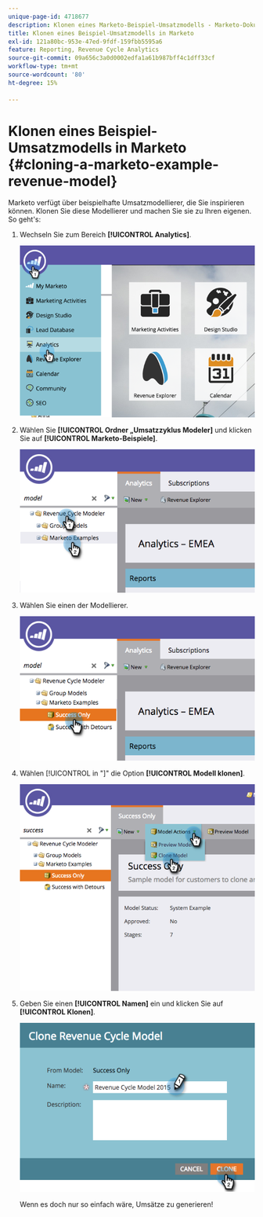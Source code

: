 ```yaml
---
unique-page-id: 4718677
description: Klonen eines Marketo-Beispiel-Umsatzmodells - Marketo-Dokumente - Produktdokumentation
title: Klonen eines Beispiel-Umsatzmodells in Marketo
exl-id: 121a80bc-953e-47ed-9fdf-159fbb5595a6
feature: Reporting, Revenue Cycle Analytics
source-git-commit: 09a656c3a0d0002edfa1a61b987bff4c1dff33cf
workflow-type: tm+mt
source-wordcount: '80'
ht-degree: 15%

---
```


# Klonen eines Beispiel-Umsatzmodells in Marketo {#cloning-a-marketo-example-revenue-model}

Marketo verfügt über beispielhafte Umsatzmodellierer, die Sie inspirieren können. Klonen Sie diese Modellierer und machen Sie sie zu Ihren eigenen. So geht&#39;s:

1. Wechseln Sie zum Bereich **[!UICONTROL Analytics]**.

   ![](assets/image2015-4-27-17-3a37-3a30.png)

1. Wählen Sie **[!UICONTROL Ordner „Umsatzzyklus Modeler]** und klicken Sie auf **[!UICONTROL Marketo-Beispiele]**.

   ![](assets/image2015-4-27-17-3a11-3a39.png)

1. Wählen Sie einen der Modellierer.

   ![](assets/image2015-4-27-17-3a33-3a11.png)

1. Wählen [!UICONTROL  in &quot;]&quot; die Option **[!UICONTROL Modell klonen]**.

   ![](assets/image2015-4-27-17-3a18-3a29.png)

1. Geben Sie einen **[!UICONTROL Namen]** ein und klicken Sie auf **[!UICONTROL Klonen]**.

   ![](assets/image2015-4-27-17-3a20-3a22.png)

   Wenn es doch nur so einfach wäre, Umsätze zu generieren!
